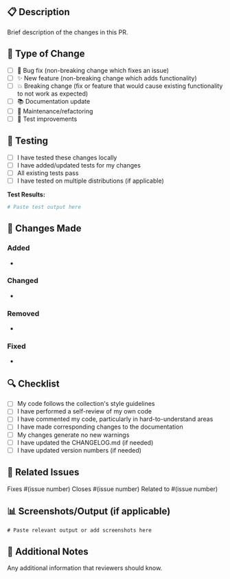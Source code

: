 ## 📋 Description

Brief description of the changes in this PR.

## 🔄 Type of Change

- [ ] 🐛 Bug fix (non-breaking change which fixes an issue)
- [ ] ✨ New feature (non-breaking change which adds functionality)
- [ ] 💥 Breaking change (fix or feature that would cause existing functionality to not work as expected)
- [ ] 📚 Documentation update
- [ ] 🔧 Maintenance/refactoring
- [ ] 🧪 Test improvements

## 🧪 Testing

- [ ] I have tested these changes locally
- [ ] I have added/updated tests for my changes
- [ ] All existing tests pass
- [ ] I have tested on multiple distributions (if applicable)

**Test Results:**
```bash
# Paste test output here
```

## 📝 Changes Made

### Added
- 

### Changed
- 

### Removed
- 

### Fixed
- 

## 🔍 Checklist

- [ ] My code follows the collection's style guidelines
- [ ] I have performed a self-review of my own code
- [ ] I have commented my code, particularly in hard-to-understand areas
- [ ] I have made corresponding changes to the documentation
- [ ] My changes generate no new warnings
- [ ] I have updated the CHANGELOG.md (if needed)
- [ ] I have updated version numbers (if needed)

## 🔗 Related Issues

Fixes #(issue number)
Closes #(issue number)
Related to #(issue number)

## 📊 Screenshots/Output (if applicable)

```
# Paste relevant output or add screenshots here
```

## 🎯 Additional Notes

Any additional information that reviewers should know.
